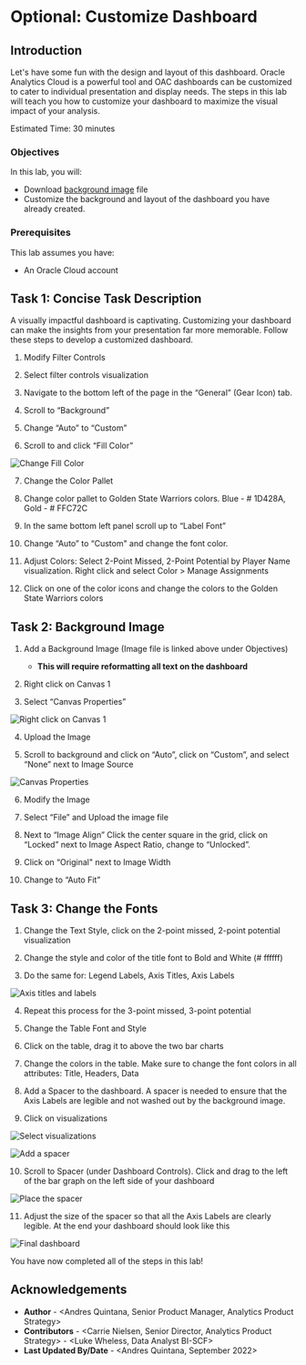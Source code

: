 # Optional: Customize Dashboard

## Introduction

Let's have some fun with the design and layout of this dashboard. Oracle Analytics Cloud is a powerful tool and OAC dashboards can be customized to cater to individual presentation and display needs. The steps in this lab will teach you how to customize your dashboard to maximize the visual impact of your analysis.   

Estimated Time: 30 minutes

### Objectives

In this lab, you will:
* Download [background image](files/basketballcourt.jpg " ") file 
* Customize the background and layout of the dashboard you have already created. 

### Prerequisites

This lab assumes you have:
* An Oracle Cloud account

## Task 1: Concise Task Description

A visually impactful dashboard is captivating. Customizing your dashboard can make the insights from your presentation far more memorable. Follow these steps to develop a customized dashboard. 

1. Modify Filter Controls

2. Select filter controls visualization

3. Navigate to the bottom left of the page in the “General” (Gear Icon) tab. 

4. Scroll to “Background” 

5. Change “Auto” to “Custom”

6. Scroll to and click “Fill Color”

  ![Change Fill Color](images/optional1.png) 

7. Change the Color Pallet 

8. Change color pallet to Golden State Warriors colors. Blue - # 1D428A, Gold - # FFC72C
  
9. In the same bottom left panel scroll up to “Label Font” 

10. Change “Auto” to “Custom" and change the font color. 

11. Adjust Colors: Select 2-Point Missed, 2-Point Potential by Player Name visualization. Right click and select Color > Manage Assignments 
     
12. Click on one of the color icons and change the colors to the Golden State Warriors colors 
  

## Task 2: Background Image

1. Add a Background Image (Image file is linked above under Objectives) 
    - **This will require reformatting all text on the dashboard**

2. Right click on Canvas 1

3. Select “Canvas Properties”

  ![Right click on Canvas 1](images/canvasprop1.png)

4. Upload the Image

5. Scroll to background and click on “Auto”, click on “Custom”, and select “None” next to Image Source 

  ![Canvas Properties](images/optional2.png)

6. Modify the Image

7. Select “File” and Upload the image file 

8. Next to “Image Align” Click the center square in the grid, click on “Locked” next to Image Aspect Ratio, change to “Unlocked”.

9. Click on “Original" next to Image Width

10. Change to “Auto Fit” 

## Task 3: Change the Fonts 

1. Change the Text Style, click on the 2-point missed, 2-point potential visualization 
  
2. Change the style and color of the title font to Bold and White (# ffffff)

3. Do the same for: Legend Labels, Axis Titles, Axis Labels 

  ![Axis titles and labels](images/optional3.png)

4. Repeat this process for the 3-point missed, 3-point potential
   
5. Change the Table Font and Style 

6. Click on the table, drag it to above the two bar charts

7. Change the colors in the table. Make sure to change the font colors in all attributes: Title, Headers, Data

8. Add a Spacer to the dashboard. A spacer is needed to ensure that the Axis Labels are legible and not washed out by the background image. 

9. Click on visualizations 

  ![Select visualizations](images/optional4.png)

  ![Add a spacer](images/optional5.png)

10. Scroll to Spacer (under Dashboard Controls). Click and drag to the left of the bar graph on the left side of your dashboard

  ![Place the spacer](images/optional6.png)

11. Adjust the size of the spacer so that all the Axis Labels are clearly legible. At the end your dashboard should look like this 

  ![Final dashboard](images/final.png)

You have now completed all of the steps in this lab! 


## Acknowledgements
* **Author** - <Andres Quintana, Senior Product Manager, Analytics Product Strategy>
* **Contributors** -  <Carrie Nielsen, Senior Director, Analytics Product Strategy>
                   -  <Luke Wheless, Data Analyst BI-SCF>
* **Last Updated By/Date** - <Andres Quintana, September 2022>
